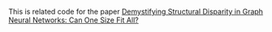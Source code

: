 This is related code for the paper [Demystifying Structural Disparity in Graph Neural Networks: Can One Size Fit All?](https://arxiv.org/abs/2306.01323)